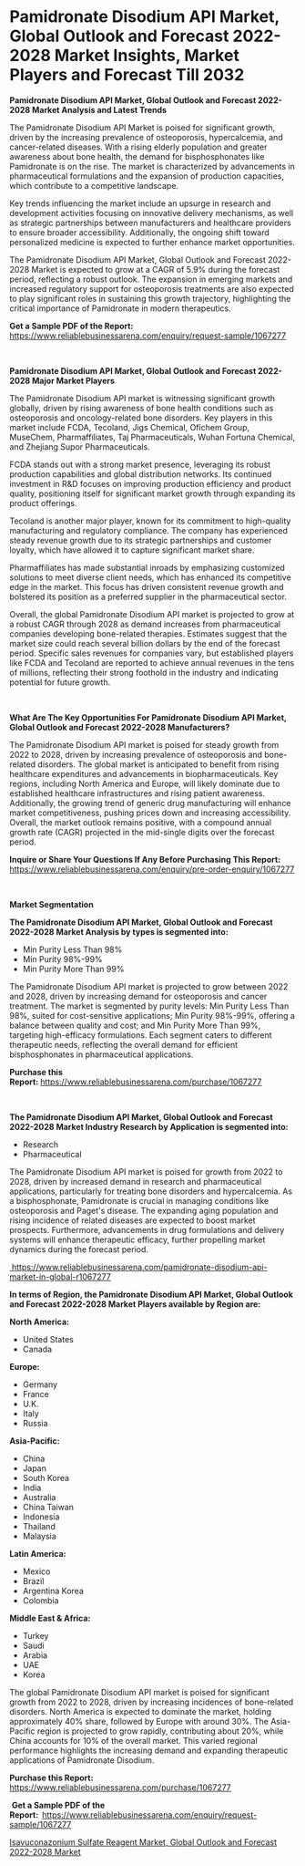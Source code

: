 <p><h1>Pamidronate Disodium API Market, Global Outlook and Forecast 2022-2028 Market Insights, Market Players and Forecast Till 2032</h1></p><p><strong>Pamidronate Disodium API Market, Global Outlook and Forecast 2022-2028 Market Analysis and Latest Trends</strong></p>
<p><p>The Pamidronate Disodium API Market is poised for significant growth, driven by the increasing prevalence of osteoporosis, hypercalcemia, and cancer-related diseases. With a rising elderly population and greater awareness about bone health, the demand for bisphosphonates like Pamidronate is on the rise. The market is characterized by advancements in pharmaceutical formulations and the expansion of production capacities, which contribute to a competitive landscape.</p><p>Key trends influencing the market include an upsurge in research and development activities focusing on innovative delivery mechanisms, as well as strategic partnerships between manufacturers and healthcare providers to ensure broader accessibility. Additionally, the ongoing shift toward personalized medicine is expected to further enhance market opportunities.</p><p>The Pamidronate Disodium API Market, Global Outlook and Forecast 2022-2028 Market is expected to grow at a CAGR of 5.9% during the forecast period, reflecting a robust outlook. The expansion in emerging markets and increased regulatory support for osteoporosis treatments are also expected to play significant roles in sustaining this growth trajectory, highlighting the critical importance of Pamidronate in modern therapeutics.</p></p>
<p><strong>Get a Sample PDF of the Report:&nbsp;</strong> <a href="https://www.reliablebusinessarena.com/enquiry/request-sample/1067277?utm_campaign=3526&utm_medium=2&utm_source=Github&utm_content=ia&utm_term=21032025&utm_id=pamidronate-disodium-api-market-global-outlook-and-forecast-2022-2028">https://www.reliablebusinessarena.com/enquiry/request-sample/1067277</a></p>
<p>&nbsp;</p>
<p><strong>Pamidronate Disodium API Market, Global Outlook and Forecast 2022-2028 Major Market Players</strong></p>
<p><p>The Pamidronate Disodium API market is witnessing significant growth globally, driven by rising awareness of bone health conditions such as osteoporosis and oncology-related bone disorders. Key players in this market include FCDA, Tecoland, Jigs Chemical, Ofichem Group, MuseChem, Pharmaffiliates, Taj Pharmaceuticals, Wuhan Fortuna Chemical, and Zhejiang Supor Pharmaceuticals.</p><p>FCDA stands out with a strong market presence, leveraging its robust production capabilities and global distribution networks. Its continued investment in R&D focuses on improving production efficiency and product quality, positioning itself for significant market growth through expanding its product offerings.</p><p>Tecoland is another major player, known for its commitment to high-quality manufacturing and regulatory compliance. The company has experienced steady revenue growth due to its strategic partnerships and customer loyalty, which have allowed it to capture significant market share. </p><p>Pharmaffiliates has made substantial inroads by emphasizing customized solutions to meet diverse client needs, which has enhanced its competitive edge in the market. This focus has driven consistent revenue growth and bolstered its position as a preferred supplier in the pharmaceutical sector.</p><p>Overall, the global Pamidronate Disodium API market is projected to grow at a robust CAGR through 2028 as demand increases from pharmaceutical companies developing bone-related therapies. Estimates suggest that the market size could reach several billion dollars by the end of the forecast period. Specific sales revenues for companies vary, but established players like FCDA and Tecoland are reported to achieve annual revenues in the tens of millions, reflecting their strong foothold in the industry and indicating potential for future growth.</p></p>
<p>&nbsp;</p>
<p><strong>What Are The Key Opportunities For Pamidronate Disodium API Market, Global Outlook and Forecast 2022-2028 Manufacturers?</strong></p>
<p><p>The Pamidronate Disodium API market is poised for steady growth from 2022 to 2028, driven by increasing prevalence of osteoporosis and bone-related disorders. The global market is anticipated to benefit from rising healthcare expenditures and advancements in biopharmaceuticals. Key regions, including North America and Europe, will likely dominate due to established healthcare infrastructures and rising patient awareness. Additionally, the growing trend of generic drug manufacturing will enhance market competitiveness, pushing prices down and increasing accessibility. Overall, the market outlook remains positive, with a compound annual growth rate (CAGR) projected in the mid-single digits over the forecast period.</p></p>
<p><strong>Inquire or Share Your Questions If Any Before Purchasing This Report:</strong> <a href="https://www.reliablebusinessarena.com/enquiry/pre-order-enquiry/1067277?utm_campaign=3526&utm_medium=2&utm_source=Github&utm_content=ia&utm_term=21032025&utm_id=pamidronate-disodium-api-market-global-outlook-and-forecast-2022-2028">https://www.reliablebusinessarena.com/enquiry/pre-order-enquiry/1067277</a></p>
<p>&nbsp;</p>
<p><strong>Market Segmentation</strong></p>
<p><strong>The Pamidronate Disodium API Market, Global Outlook and Forecast 2022-2028 Market Analysis by types is segmented into:</strong></p>
<p><ul><li>Min Purity Less Than 98%</li><li>Min Purity 98%-99%</li><li>Min Purity More Than 99%</li></ul></p>
<p><p>The Pamidronate Disodium API market is projected to grow between 2022 and 2028, driven by increasing demand for osteoporosis and cancer treatment. The market is segmented by purity levels: Min Purity Less Than 98%, suited for cost-sensitive applications; Min Purity 98%-99%, offering a balance between quality and cost; and Min Purity More Than 99%, targeting high-efficacy formulations. Each segment caters to different therapeutic needs, reflecting the overall demand for efficient bisphosphonates in pharmaceutical applications.</p></p>
<p><strong>Purchase this Report:&nbsp;</strong><a href="https://www.reliablebusinessarena.com/purchase/1067277?utm_campaign=3526&utm_medium=2&utm_source=Github&utm_content=ia&utm_term=21032025&utm_id=pamidronate-disodium-api-market-global-outlook-and-forecast-2022-2028">https://www.reliablebusinessarena.com/purchase/1067277</a></p>
<p>&nbsp;</p>
<p><strong>The Pamidronate Disodium API Market, Global Outlook and Forecast 2022-2028 Market Industry Research by Application is segmented into:</strong></p>
<p><ul><li>Research</li><li>Pharmaceutical</li></ul></p>
<p><p>The Pamidronate Disodium API market is poised for growth from 2022 to 2028, driven by increased demand in research and pharmaceutical applications, particularly for treating bone disorders and hypercalcemia. As a bisphosphonate, Pamidronate is crucial in managing conditions like osteoporosis and Paget's disease. The expanding aging population and rising incidence of related diseases are expected to boost market prospects. Furthermore, advancements in drug formulations and delivery systems will enhance therapeutic efficacy, further propelling market dynamics during the forecast period.</p></p>
<p><a href="https://www.reliablebusinessarena.com/pamidronate-disodium-api-market-in-global-r1067277?utm_campaign=3526&utm_medium=2&utm_source=Github&utm_content=ia&utm_term=21032025&utm_id=pamidronate-disodium-api-market-global-outlook-and-forecast-2022-2028">&nbsp;https://www.reliablebusinessarena.com/pamidronate-disodium-api-market-in-global-r1067277</a></p>
<p><strong>In terms of Region, the Pamidronate Disodium API Market, Global Outlook and Forecast 2022-2028 Market Players available by Region are:</strong></p>
<p>
    <p> <strong> North America: </strong>
        <ul>
            <li>United States</li>
            <li>Canada</li>
        </ul>
        </p> 
    <p> <strong> Europe: </strong>
        <ul>
            <li>Germany</li>
            <li>France</li>
            <li>U.K.</li>
            <li>Italy</li>
            <li>Russia</li>
        </ul>
        </p> 
    <p> <strong> Asia-Pacific: </strong>
        <ul>
            <li>China</li>
            <li>Japan</li>
            <li>South Korea</li>
            <li>India</li>
            <li>Australia</li>
            <li>China Taiwan</li>
            <li>Indonesia</li>
            <li>Thailand</li>
            <li>Malaysia</li>
        </ul>
        </p> 
    <p> <strong> Latin America: </strong>
        <ul>
            <li>Mexico</li>
            <li>Brazil</li>
            <li>Argentina Korea</li>
            <li>Colombia</li>
        </ul>
        </p> 
    <p> <strong> Middle East & Africa: </strong>
        <ul>
            <li>Turkey</li>
            <li>Saudi</li>
            <li>Arabia</li>
            <li>UAE</li>
            <li>Korea</li>
        </ul>
    </p>
    </p>
<p><p>The global Pamidronate Disodium API market is poised for significant growth from 2022 to 2028, driven by increasing incidences of bone-related disorders. North America is expected to dominate the market, holding approximately 40% share, followed by Europe with around 30%. The Asia-Pacific region is projected to grow rapidly, contributing about 20%, while China accounts for 10% of the overall market. This varied regional performance highlights the increasing demand and expanding therapeutic applications of Pamidronate Disodium.</p></p>
<p><strong>Purchase this Report: </strong><a href="https://www.reliablebusinessarena.com/purchase/1067277?utm_campaign=3526&utm_medium=2&utm_source=Github&utm_content=ia&utm_term=21032025&utm_id=pamidronate-disodium-api-market-global-outlook-and-forecast-2022-2028">https://www.reliablebusinessarena.com/purchase/1067277</a></p>
<p>&nbsp;<strong>Get a Sample PDF of the Report:&nbsp;&nbsp;</strong><a href="https://www.reliablebusinessarena.com/enquiry/request-sample/1067277?utm_campaign=3526&utm_medium=2&utm_source=Github&utm_content=ia&utm_term=21032025&utm_id=pamidronate-disodium-api-market-global-outlook-and-forecast-2022-2028">https://www.reliablebusinessarena.com/enquiry/request-sample/1067277</a></p>
<p><strong></strong></p>
<p><p><a href="https://github.com/rreynagjysma65/Market-Research-Report-List-1/blob/main/isavuconazonium-sulfate-reagent-market-global-outlook-and-forecast-2022-2028-market.md?utm_campaign=3526&utm_medium=2&utm_source=Github&utm_content=ia&utm_term=21032025&utm_id=pamidronate-disodium-api-market-global-outlook-and-forecast-2022-2028">Isavuconazonium Sulfate Reagent Market, Global Outlook and Forecast 2022-2028 Market</a></p></p>